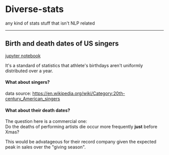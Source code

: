 # Diverse-stats

any kind of stats stuff that isn't NLP related

---

## Birth and death dates of US singers

[jupyter notebook](https://github.com/macbuse/Diverse-stats/blob/master/singers_bio_data.ipynb)

It's a standard of statistics that athlete's birthdays aren't uniformly distributed over a year.

#### What about singers?

data source: https://en.wikipedia.org/wiki/Category:20th-century_American_singers

#### What about their death dates? 

The question here is a commercial one: <br>
Do the deaths of performing artists die occur more frequently **just** before Xmas? <br>

This would be advatageous for their record company given the expected peak in sales over the "giving season".

